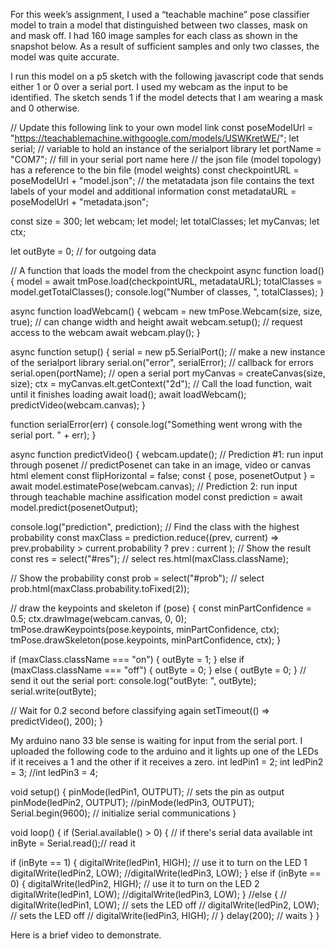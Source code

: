 For this week’s assignment, I used a “teachable machine” pose classifier model to train a model that distinguished between two classes, mask on and mask off. I had 160 image samples for each class as shown in the snapshot below. As a result of sufficient samples and only two classes, the model was quite accurate.

I run this model on a p5 sketch with the following javascript code that sends either 1 or 0 over a serial port. I used my webcam as the input to be identified. The sketch sends 1 if the model detects that I am wearing a mask and 0 otherwise.

// Update this following link to your own model link
const poseModelUrl =
"https://teachablemachine.withgoogle.com/models/USWKretWE/";
let serial; // variable to hold an instance of the serialport library
let portName = "COM7"; // fill in your serial port name here
// the json file (model topology) has a reference to the bin file (model weights)
const checkpointURL = poseModelUrl + "model.json";
// the metatadata json file contains the text labels of your model and additional information
const metadataURL = poseModelUrl + "metadata.json";

const size = 300;
let webcam;
let model;
let totalClasses;
let myCanvas;
let ctx;

let outByte = 0; // for outgoing data

// A function that loads the model from the checkpoint
async function load() {
model = await tmPose.load(checkpointURL, metadataURL);
totalClasses = model.getTotalClasses();
console.log("Number of classes, ", totalClasses);
}

async function loadWebcam() {
webcam = new tmPose.Webcam(size, size, true); // can change width and height
await webcam.setup(); // request access to the webcam
await webcam.play();
}

async function setup() {
serial = new p5.SerialPort(); // make a new instance of the serialport library
serial.on("error", serialError); // callback for errors
serial.open(portName); // open a serial port
myCanvas = createCanvas(size, size);
ctx = myCanvas.elt.getContext("2d");
// Call the load function, wait until it finishes loading
await load();
await loadWebcam();
predictVideo(webcam.canvas);
}

function serialError(err) {
console.log("Something went wrong with the serial port. " + err);
}

async function predictVideo() {
webcam.update();
// Prediction #1: run input through posenet
// predictPosenet can take in an image, video or canvas html element
const flipHorizontal = false;
const { pose, posenetOutput } = await model.estimatePose(webcam.canvas);
// Prediction 2: run input through teachable machine assification model
const prediction = await model.predict(posenetOutput);

console.log("prediction", prediction);
// Find the class with the highest probability
const maxClass = prediction.reduce((prev, current) =>
prev.probability > current.probability ? prev : current
);
// Show the result
const res = select("#res"); // select <span id="res">
res.html(maxClass.className);

// Show the probability
const prob = select("#prob"); // select <span id="prob">
prob.html(maxClass.probability.toFixed(2));

// draw the keypoints and skeleton
if (pose) {
const minPartConfidence = 0.5;
ctx.drawImage(webcam.canvas, 0, 0);
tmPose.drawKeypoints(pose.keypoints, minPartConfidence, ctx);
tmPose.drawSkeleton(pose.keypoints, minPartConfidence, ctx);
}

if (maxClass.className === "on") {
outByte = 1;
} else if (maxClass.className === "off") {
outByte = 0;
} else {
outByte = 0;
}
// send it out the serial port:
console.log("outByte: ", outByte);
serial.write(outByte);

// Wait for 0.2 second before classifying again
setTimeout(() => predictVideo(), 200);
}

My arduino nano 33 ble sense is waiting for input from the serial port. I uploaded the following code to the arduino and it lights up one of the LEDs if it receives a 1 and the other if it receives a zero.
int ledPin1 = 2;
int ledPin2 = 3;
//int ledPin3 = 4;

void setup() {
pinMode(ledPin1, OUTPUT); // sets the pin as output
pinMode(ledPin2, OUTPUT);
//pinMode(ledPin3, OUTPUT);
Serial.begin(9600); // initialize serial communications
}

void loop() {
if (Serial.available() > 0) { // if there's serial data available
int inByte = Serial.read();// read it

if (inByte == 1) {
digitalWrite(ledPin1, HIGH); // use it to turn on the LED 1
digitalWrite(ledPin2, LOW);
//digitalWrite(ledPin3, LOW);
} else if (inByte == 0) {
digitalWrite(ledPin2, HIGH); // use it to turn on the LED 2
digitalWrite(ledPin1, LOW);
//digitalWrite(ledPin3, LOW);
}
//else {
// digitalWrite(ledPin1, LOW); // sets the LED off
// digitalWrite(ledPin2, LOW); // sets the LED off
// digitalWrite(ledPin3, HIGH);
// }
delay(200); // waits
}
}

Here is a brief video to demonstrate.
